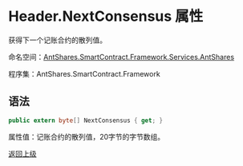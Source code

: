 # Header.NextConsensus 属性

获得下一个记账合约的散列值。

命名空间：[AntShares.SmartContract.Framework.Services.AntShares](../../AntShares.md)

程序集：AntShares.SmartContract.Framework

## 语法

```c#
public extern byte[] NextConsensus { get; }
```

属性值：记账合约的散列值，20字节的字节数组。



[返回上级](../Header.md)